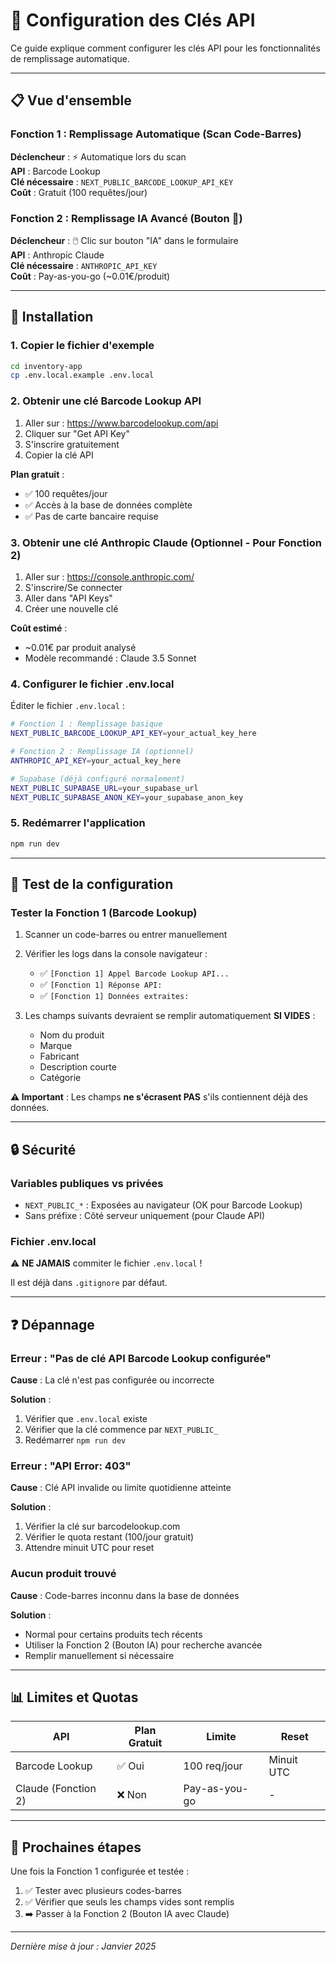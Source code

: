 # 🔑 Configuration des Clés API

Ce guide explique comment configurer les clés API pour les fonctionnalités de remplissage automatique.

---

## 📋 Vue d'ensemble

### Fonction 1 : Remplissage Automatique (Scan Code-Barres)
**Déclencheur** : ⚡ Automatique lors du scan  
**API** : Barcode Lookup  
**Clé nécessaire** : `NEXT_PUBLIC_BARCODE_LOOKUP_API_KEY`  
**Coût** : Gratuit (100 requêtes/jour)

### Fonction 2 : Remplissage IA Avancé (Bouton 🤖)
**Déclencheur** : 🖱️ Clic sur bouton "IA" dans le formulaire  
**API** : Anthropic Claude  
**Clé nécessaire** : `ANTHROPIC_API_KEY`  
**Coût** : Pay-as-you-go (~0.01€/produit)

---

## 🔧 Installation

### 1. Copier le fichier d'exemple

```bash
cd inventory-app
cp .env.local.example .env.local
```

### 2. Obtenir une clé Barcode Lookup API

1. Aller sur : https://www.barcodelookup.com/api
2. Cliquer sur "Get API Key"
3. S'inscrire gratuitement
4. Copier la clé API

**Plan gratuit** :
- ✅ 100 requêtes/jour
- ✅ Accès à la base de données complète
- ✅ Pas de carte bancaire requise

### 3. Obtenir une clé Anthropic Claude (Optionnel - Pour Fonction 2)

1. Aller sur : https://console.anthropic.com/
2. S'inscrire/Se connecter
3. Aller dans "API Keys"
4. Créer une nouvelle clé

**Coût estimé** :
- ~0.01€ par produit analysé
- Modèle recommandé : Claude 3.5 Sonnet

### 4. Configurer le fichier .env.local

Éditer le fichier `.env.local` :

```bash
# Fonction 1 : Remplissage basique
NEXT_PUBLIC_BARCODE_LOOKUP_API_KEY=your_actual_key_here

# Fonction 2 : Remplissage IA (optionnel)
ANTHROPIC_API_KEY=your_actual_key_here

# Supabase (déjà configuré normalement)
NEXT_PUBLIC_SUPABASE_URL=your_supabase_url
NEXT_PUBLIC_SUPABASE_ANON_KEY=your_supabase_anon_key
```

### 5. Redémarrer l'application

```bash
npm run dev
```

---

## 🧪 Test de la configuration

### Tester la Fonction 1 (Barcode Lookup)

1. Scanner un code-barres ou entrer manuellement
2. Vérifier les logs dans la console navigateur :
   - ✅ `[Fonction 1] Appel Barcode Lookup API...`
   - ✅ `[Fonction 1] Réponse API:`
   - ✅ `[Fonction 1] Données extraites:`

3. Les champs suivants devraient se remplir automatiquement **SI VIDES** :
   - Nom du produit
   - Marque
   - Fabricant
   - Description courte
   - Catégorie

**⚠️ Important** : Les champs **ne s'écrasent PAS** s'ils contiennent déjà des données.

---

## 🔒 Sécurité

### Variables publiques vs privées

- `NEXT_PUBLIC_*` : Exposées au navigateur (OK pour Barcode Lookup)
- Sans préfixe : Côté serveur uniquement (pour Claude API)

### Fichier .env.local

⚠️ **NE JAMAIS** commiter le fichier `.env.local` !

Il est déjà dans `.gitignore` par défaut.

---

## ❓ Dépannage

### Erreur : "Pas de clé API Barcode Lookup configurée"

**Cause** : La clé n'est pas configurée ou incorrecte

**Solution** :
1. Vérifier que `.env.local` existe
2. Vérifier que la clé commence par `NEXT_PUBLIC_`
3. Redémarrer `npm run dev`

### Erreur : "API Error: 403"

**Cause** : Clé API invalide ou limite quotidienne atteinte

**Solution** :
1. Vérifier la clé sur barcodelookup.com
2. Vérifier le quota restant (100/jour gratuit)
3. Attendre minuit UTC pour reset

### Aucun produit trouvé

**Cause** : Code-barres inconnu dans la base de données

**Solution** :
- Normal pour certains produits tech récents
- Utiliser la Fonction 2 (Bouton IA) pour recherche avancée
- Remplir manuellement si nécessaire

---

## 📊 Limites et Quotas

| API | Plan Gratuit | Limite | Reset |
|-----|-------------|--------|-------|
| Barcode Lookup | ✅ Oui | 100 req/jour | Minuit UTC |
| Claude (Fonction 2) | ❌ Non | Pay-as-you-go | - |

---

## 🚀 Prochaines étapes

Une fois la Fonction 1 configurée et testée :
1. ✅ Tester avec plusieurs codes-barres
2. ✅ Vérifier que seuls les champs vides sont remplis
3. ➡️ Passer à la Fonction 2 (Bouton IA avec Claude)

---

*Dernière mise à jour : Janvier 2025*

